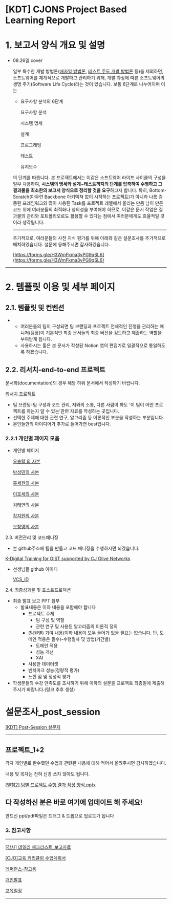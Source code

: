 # [KDT] CJONS Project Based Learning Report

# 1. 보고서 양식 개요 및 설명

- 08.26일 cover

    일부 특수한 개발 방법론([애자일 방법론](https://www.redhat.com/ko/devops/what-is-agile-methodology), [테스트 주도 개발 방법론](https://ko.wikipedia.org/wiki/%ED%85%8C%EC%8A%A4%ED%8A%B8_%EC%A3%BC%EB%8F%84_%EA%B0%9C%EB%B0%9C) 등)을 제외하면, 소프트웨어를 체계적으로 개발하고 관리하기 위해, 개발 과정에 따른 소프트웨어의 생명 주기(Software Life Cycle)라는 것이 있습니다. 보통 6단계로 나누어지며 이는 

    - 요구사항 분석의 6단계

        요구사항 분석

        시스템 명세

        설계

        프로그래밍

        테스트

        유지보수

    의 단계를 따릅니다. 본 프로젝트에서는 이같은 소프트웨어 라이프 사이클의 구성을 일부 차용하여, **시스템의 명세와 설계~테스트까지의 단계를 압축하여 수행하고 그 결과물을 최소한의 보고서 양식으로 정리할 것을 요구**하고자 합니다. 특히, Bottom-Scratch(아무런 Backbone 아키텍쳐 없이 시작하는 프로젝트)가 아니라 나름 검증된 프레임워크와 많이 사용된 Task를 프로젝트 레벨에서 올리는 만큼 남이 만든 코드 위에 여러분들의 최적화나 창의성을 부여해야 하므로, 이같은 문서 작업은 결과물의 관리와 포트폴리오로도 활용할 수 있다는 점에서 여러분에게도 효율적일 것이라 생각됩니다.  

    ---

    추가적으로, 여러분들의 사전 지식 평가를 위해 아래와 같은 설문조사를 추가적으로 배치하였습니다. 설문에 응해주시면 감사하겠습니다.

    [https://forms.gle/H3WmFkma3vPG9qSL6](https://forms.gle/H3WmFkma3vPG9qSL6)

---

# 2. 템플릿 이용 및 세부 페이지

## 2.1. 템플릿 및 컨벤션

- 
    - 여러분들의 팀이 구성되면 팀 브랜딩과 프로젝트 전체적인 진행을 관리하는 매니저(팀장)이 기본적인 최종 문서들의 최종 버전을 검토하고 제출하는 역할을 부여받게 됩니다.
    - 사용하시는 툴은 본 문서가 작성된 Notion 앱의 편집기로 일괄적으로 통일하도록 하겠습니다.

## 2.2. 리서치-end-to-end 프로젝트

문서화(documentation)의 경우 해당 하위 문서에서 작성하기 바랍니다.

[리서치 프로젝트](https://www.notion.so/92058c847e9143729b7eba0a4d4df202)

- 팀 브랜딩-팀 구성과 코드 관리, 저와의 소통, 다른 사람이 봐도 '이 팀이 어떤 프로젝트를 하는지 알 수 있는'관련 자료를 작성하는 곳입니다.
- 선택한 주제에 대한 관련 연구, 알고리즘 등 이론적인 부분을 작성하는 부분입니다.
- 본인들만의 아이디어가 추가로 들어가면 best입니다.

### 2.2.1 개인별 페이지 모음

- 개인별 페이지

    [오송렬 의 사본](https://www.notion.so/ba50b3d74a1f413a9c3e75bb4bf0671e)

    [박성민의 사본](https://www.notion.so/a7855146b1874e258dc57a66a20bcb69)

    [홍세원의 사본](https://www.notion.so/1e8d63c476964059833f425d20cd2f5a)

    [이호세의 사본](https://www.notion.so/e79b72f41cfd4de4a507f2fbf6ccc14e)

    [김태연의 사본](https://www.notion.so/ac3fd732025a473085c3c1061c733bda)

    [장지원의 사본](https://www.notion.so/acbf2e65655747e689944394ed728ac5)

    [오창영의 사본](https://www.notion.so/ef4da838b3cf4db2928be15ec6d1ec0f)

2.3. 버전관리 및 코드매니징

- 본 github주소에 팀을 만들고 코드 매니징을 수행하시면 되겠습니다.

[K-Digital Training for GIST supported by CJ Olive Networks](https://github.com/CJOGIST)

- 선생님들 github 아이디

    [VCS_ID](https://www.notion.so/2c51e196b7e445a4a0af2bab36b02079)

2.4. 최종성과물 및 포스트프로덕션

- 최종 발표 보고 PPT 첨부
    - 발표내용은 이하 내용을 포함해야 합니다
        - 프로젝트 주제
            - 팀 구성 및 역할
            - 관련 연구 및 사용된 알고리즘의 이론적 정의
        - (팀원별) 기여 내용(이하 내용이 모두 들어가 있을 필요는 없습니다. 단, 도메인 적용은 필수)-수행절차 및 방법(기간별)
            - 도메인 적용
            - 성능 개선
            - XAI
        - 사용한 데이터셋
        - 벤치마크 성능(정량적 평가)
        - 느낀 점 및 정성적 평가
- 학생분들의 수강 만족도를 조사하기 위해 이하의 설문을 프로젝트 최종일에 제출해 주시기 바랍니다.(링크 추후 생성)

# 설문조사_post_session

[[KDT] Post-Session 설문지](https://forms.gle/vgmuZsgn5eXgnn8A8)

---

## 프로젝트_1+2

각자 개인별로 완수했던 수업과 관련된 내용에 대해 적어서 올려주시면 감사하겠습니다.

내용 및 목차는 전혀 신경 쓰지 않아도 됩니다.

[[별첨2] 팀별 프로젝트 수행 결과 작성 양식.pptx](%5BKDT%5D%20CJONS%20Project%20Based%20Learning%20Report%20af2b2302d8a24a47bbd9704432da7f3b/%EB%B3%84%EC%B2%A82_%ED%8C%80%EB%B3%84_%ED%94%84%EB%A1%9C%EC%A0%9D%ED%8A%B8_%EC%88%98%ED%96%89_%EA%B2%B0%EA%B3%BC_%EC%9E%91%EC%84%B1_%EC%96%91%EC%8B%9D.pptx)

## 다 작성하신 분은 바로 여기에 업데이트 해 주세요!

만드신 ppt/pdf파일은 드래그 & 드롭으로 업로드가 됩니다

### 3. 참고사항

---

[[강사] 데일리 체크리스트_보고자료](https://www.notion.so/_-3ef679bdac4b4e21aac5d04fd8cc0423)

[[CJO]교육 커리큘럼 수업계획서](https://www.notion.so/CJO-b65495d8cc4e417bac5ba9124b3fbe31)

[레퍼런스-참고용](https://www.notion.so/597cf11dd57a460c97a85b6a1156e6ce)

[개인발표](https://www.notion.so/abccea0cd5b94fe29da14a09ef6ef85a)

[교육일정](https://www.notion.so/834a8ebb76274976aecab4c63215b638)

---
